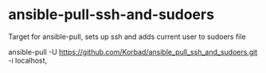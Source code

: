 # ansible-pull-ssh-and-sudoers
Target for ansible-pull, sets up ssh and adds current user to sudoers file

ansible-pull -U https://github.com/Korbad/ansible_pull_ssh_and_sudoers.git -i localhost,